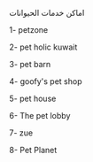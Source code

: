 اماكن خدمات الحيوانات

1- petzone

2- pet holic kuwait

3- pet barn

4- goofy's pet shop

5- pet house

6- The pet lobby

7- zue

8- Pet Planet